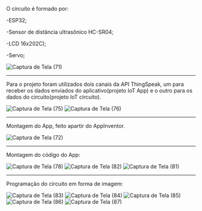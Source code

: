 O circuito é formado por:

-ESP32;

-Sensor de distância ultrasônico HC-SR04;

-LCD 16x2(I2C);

-Servo;

![Captura de Tela (71)](https://user-images.githubusercontent.com/107519508/176084744-46c9ed76-d6f8-4e25-956e-ba7b410ca31f.png)

----------------------------------------------------------------------------------------------------------------------------------------------------------------

Para o projeto foram utilizados dois canais da API ThingSpeak, um para receber os dados enviados do aplicativo(projeto IoT App) e o outro para os dados do circuito(projeto IoT circuito).

![Captura de Tela (75)](https://user-images.githubusercontent.com/107519508/176091528-6b52156a-d94a-44b1-bfe5-30f3c153f3e5.png)
![Captura de Tela (76)](https://user-images.githubusercontent.com/107519508/176091546-967d0d4b-7118-468f-b87f-0aee677af692.png)

----------------------------------------------------------------------------------------------------------------------------------------------------------------

Montagem do App, feito apartir do AppInventor.

![Captura de Tela (72)](https://user-images.githubusercontent.com/107519508/176092915-031a13e6-2a3f-43cd-ab5b-93998d8b2558.png)

----------------------------------------------------------------------------------------------------------------------------------------------------------------

Montagem do código do App:

![Captura de Tela (78)](https://user-images.githubusercontent.com/107519508/176095238-a64ae032-0262-42c5-8ae4-448141b982d5.png)
![Captura de Tela (82)](https://user-images.githubusercontent.com/107519508/176095246-6c804585-cefb-47e0-a978-24a9ade18e75.png)
![Captura de Tela (81)](https://user-images.githubusercontent.com/107519508/176095261-ba2ddc05-c845-4325-a78f-a62599c9ac55.png)

----------------------------------------------------------------------------------------------------------------------------------------------------------------

Programação do circuito em forma de imagem:

![Captura de Tela (83)](https://user-images.githubusercontent.com/107519508/176098867-7d170cbc-12a8-4299-b9bf-ecc677d2f28d.png)
![Captura de Tela (84)](https://user-images.githubusercontent.com/107519508/176098047-ba6c5081-1eb8-4217-beef-5b4ba769a838.png)
![Captura de Tela (85)](https://user-images.githubusercontent.com/107519508/176098050-2b710e26-b5ac-4b25-a1d9-5d9d4e738552.png)
![Captura de Tela (86)](https://user-images.githubusercontent.com/107519508/176098068-8da8995e-33fc-4be7-9582-69790c05c73f.png)
![Captura de Tela (87)](https://user-images.githubusercontent.com/107519508/176098072-79fac57d-7824-4816-a934-ea402346088a.png)

